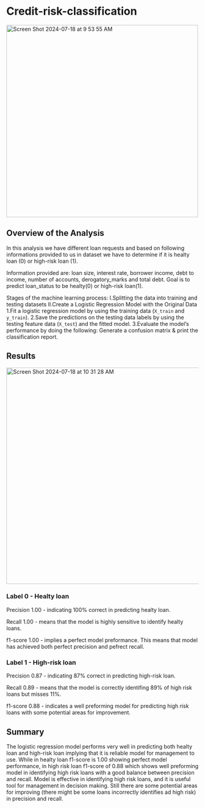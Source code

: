 # Credit-risk-classification

<img width="502" alt="Screen Shot 2024-07-18 at 9 53 55 AM" src="https://github.com/user-attachments/assets/0049c925-8119-49fc-add8-f11ce079e472">

## Overview of the Analysis

In this analysis we have different loan requests and based on following informations provided to us in dataset we have to determine if it is healty loan (0) or high-risk loan (1). 

Information provided are: loan size, interest rate, borrower income, debt to income, number of accounts, derogatory_marks and total debt. Goal is to predict loan_status to be healty(0) or high-risk loan(1).

Stages of the machine learning process:
I.Splitting the data into training and testing datasets
II.Create a Logistic Regression Model with the Original Data
    1.Fit a logistic regression model by using the training data (`X_train` and `y_train`).
    2.Save the predictions on the testing data labels by using the testing feature data (`X_test`) and the fitted model.
    3.Evaluate the model’s performance by doing the following: Generate a confusion matrix & print the classification report.

## Results

<img width="565" alt="Screen Shot 2024-07-18 at 10 31 28 AM" src="https://github.com/user-attachments/assets/82e0dac3-7ba2-4bad-b920-a48664e0f580">

### Label 0 - Healty loan

Precision 1.00 - indicating 100% correct in predicting healty loan.

Recall 1.00 - means that the model is highly sensitive to identify healty loans. 

f1-score 1.00 - implies a perfect model preformance. This means that model has achieved both perfect precision and pefrect recall. 

### Label 1 - High-risk loan

Precision 0.87 - indicating 87% correct in predicting high-risk loan.

Recall 0.89 - means that the model is correctly identifing 89% of high risk loans but misses 11%.

f1-score 0.88 - indicates a well preforming model for predicting high risk loans with some potential areas for improvement. 

## Summary

The logistic regression model performs very well in predicting both healty loan and high-risk loan implying that it is reliable model for management to use. While in healty loan f1-score is 1.00 showing perfect model performance, in high risk loan f1-score of 0.88 which shows well preforming model in identifying high risk loans with a good balance between precision and recall. Model is effective in identifying high risk loans, and it is useful tool for management in decision making. Still there are some potential areas for improving (there might be some loans incorrectly identifies ad high risk) in precision and recall. 




